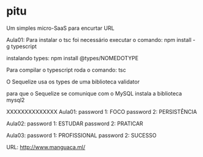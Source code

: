# pitu
Um simples micro-SaaS para encurtar URL

Aula01:
Para instalar o tsc foi necessário executar o comando:
npm install -g typescript 

instalando types: npm install @types/NOMEDOTYPE

Para compilar o typescript roda o comando:
tsc

O Sequelize usa os types de uma biblioteca validator

para que o Sequelize se comunique com o MySQL instala a biblioteca mysql2

XXXXXXXXXXXXXX
Aula01:
password 1: FOCO
password 2: PERSISTÊNCIA


Aula02:
password 1: ESTUDAR
password 2: PRATICAR


Aula03:
password 1: PROFISSIONAL
password 2: SUCESSO

URL: http://www.manguaca.ml/

